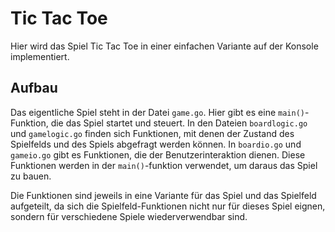 # Tic Tac Toe

Hier wird das Spiel Tic Tac Toe in einer einfachen Variante auf der Konsole implementiert.

## Aufbau

Das eigentliche Spiel steht in der Datei `game.go`. Hier gibt es eine `main()`-Funktion, die das Spiel startet und steuert.
In den Dateien `boardlogic.go` und `gamelogic.go` finden sich Funktionen, mit denen der Zustand des Spielfelds und des Spiels
abgefragt werden können. In `boardio.go` und `gameio.go` gibt es Funktionen, die der Benutzerinteraktion dienen.
Diese Funktionen werden in der `main()`-funktion verwendet, um daraus das Spiel zu bauen.

Die Funktionen sind jeweils in eine Variante für das Spiel und das Spielfeld aufgeteilt, da sich die Spielfeld-Funktionen
nicht nur für dieses Spiel eignen, sondern für verschiedene Spiele wiederverwendbar sind.
